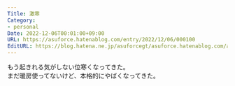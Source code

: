 ```yaml
---
Title: 激寒
Category:
- personal
Date: 2022-12-06T00:01:00+09:00
URL: https://asuforce.hatenablog.com/entry/2022/12/06/000100
EditURL: https://blog.hatena.ne.jp/asuforcegt/asuforce.hatenablog.com/atom/entry/4207112889942900892
---
```


もう起きれる気がしない位寒くなってきた。  
まだ暖房使ってないけど、本格的にやばくなってきた。

